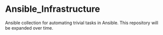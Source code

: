 # Ansible_Infrastructure
Ansible collection for automating trivial tasks in Ansible.
This repository will be expanded over time.
